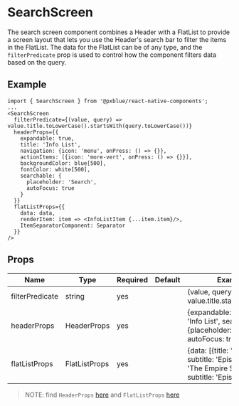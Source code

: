 # SearchScreen

The search screen component combines a Header with a FlatList to provide a screen layout that lets you use the Header's search bar to filter the items in the FlatList. The data for the FlatList can be of any type, and the `filterPredicate` prop is used to control how the component filters data based on the query.

## Example
```
import { SearchScreen } from '@pxblue/react-native-components';
...
<SearchScreen
  filterPredicate={(value, query) => value.title.toLowerCase().startsWith(query.toLowerCase())}
  headerProps={{
    expandable: true,
    title: 'Info List',
    navigation: {icon: 'menu', onPress: () => {}},
    actionItems: [{icon: 'more-vert', onPress: () => {}}],
    backgroundColor: blue[500],
    fontColor: white[500],
    searchable: {
      placeholder: 'Search',
      autoFocus: true
    }
  }}
  flatListProps={{
    data: data,
    renderItem: item => <InfoListItem {...item.item}/>,
    ItemSeparatorComponent: Separator
  }}
/>
```

## Props

| Name            | Type                                          | Required | Default     | Examples                                                                                                         |
|-----------------|-----------------------------------------------|----------|-------------|------------------------------------------------------------------------------------------------------------------|
| filterPredicate | string                                        | yes      |             | (value, query) => value.title.startsWith(query)                                                                  |
| headerProps     | HeaderProps                                   | yes      |             | {expandable: true, title: 'Info List', searchable: {placeholder: 'Search', autoFocus: true}}                     |
| flatListProps   | FlatListProps                                 | yes      |             | {data: [{title: 'A New Hope', subtitle: 'Episode 4'}, {title: 'The Empire Strikes Back', subtitle: 'Episode 5'}] |

> NOTE: find `HeaderProps` [here](./header.md) and `FlatListProps` [here](https://facebook.github.io/react-native/docs/flatlist#props)

